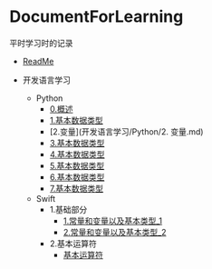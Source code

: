 # DocumentForLearning

平时学习时的记录

* [ReadMe](README.md)

* 开发语言学习
    * Python
        * [0.概述](开发语言学习/Python/0.概述.md)
        * [1.基本数据类型](开发语言学习/Python/1.基本数据类型.md)
        * [2.变量](开发语言学习/Python/2. 变量.md)
        * [3.基本数据类型](开发语言学习/Python/1.基本数据类型.md)
        * [4.基本数据类型](开发语言学习/Python/1.基本数据类型.md)
        * [5.基本数据类型](开发语言学习/Python/1.基本数据类型.md)
        * [6.基本数据类型](开发语言学习/Python/1.基本数据类型.md)
        * [7.基本数据类型](开发语言学习/Python/1.基本数据类型.md)
    * Swift
        * 1.基础部分
            * [1.常量和变量以及基本类型_1](开发语言学习/Swift/1.基础部分/1.常量和变量以及基本类型_1.md)
            * [2.常量和变量以及基本类型_2](开发语言学习/Swift/1.基础部分/1.常量和变量以及基本类型_2.md)
        * 2.基本运算符
            * [基本运算符](开发语言学习/Swift/2.基本运算符/1.基本运算符.md)
